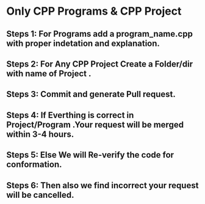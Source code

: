 
# Only CPP Programs & CPP Project 
## Steps 1: For Programs add a program_name.cpp with proper indetation and explanation.
## Steps 2: For Any CPP Project Create a Folder/dir with name of Project .
## Steps 3: Commit and generate Pull request.
## Steps 4: If Everthing is correct in Project/Program .Your request will be merged within 3-4 hours.
## Steps 5: Else We will Re-verify the code for conformation.
## Steps 6: Then also we find incorrect your request will be cancelled.
